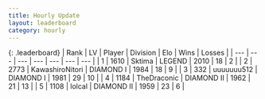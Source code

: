 ```yaml
---
title: Hourly Update
layout: leaderboard
category: hourly
---
```


{: .leaderboard}
| Rank | LV | Player | Division | Elo | Wins | Losses |
| --- | --- | --- | --- | --- | --- | --- |
| <span data-change="0">1</span> | 1610 | <span title="ID: 353063">Sktima</span> | LEGEND | <span data-change="0">2010</span> | <span data-change="0">18</span> | <span data-change="0">2</span> |
| <span data-change="0">2</span> | 2773 | <span title="ID: 164871">KawashiroNitori</span> | DIAMOND I | <span data-change="-26">1984</span> | <span data-change="2">18</span> | <span data-change="4">9</span> |
| <span data-change="12">3</span> | 332 | <span title="ID: 655022">uuuuuuu512</span> | DIAMOND I | <span data-change="80">1981</span> | <span data-change="10">29</span> | <span data-change="2">10</span> |
| <span data-change="1">4</span> | 1184 | <span title="ID: 544310">TheDraconic</span> | DIAMOND II | <span data-change="26">1962</span> | <span data-change="3">21</span> | <span data-change="1">13</span> |
| <span data-change="-2">5</span> | 1108 | <span title="ID: 487583">lolcal</span> | DIAMOND II | <span data-change="0">1959</span> | <span data-change="0">23</span> | <span data-change="0">6</span> |